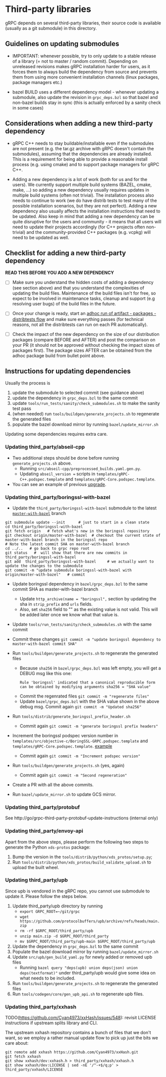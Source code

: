 # Third-party libraries

gRPC depends on several third-party libraries, their source code is available
(usually as a git submodule) in this directory.

## Guidelines on updating submodules

- IMPORTANT: whenever possible, try to only update to a stable release of a library (= not to master / random commit). Depending on unreleased revisions
  makes gRPC installation harder for users, as it forces them to always build the dependency from source and prevents them from using more
  convenient installation channels (linux packages, package managers etc.)

- bazel BUILD uses a different dependency model - whenever updating a submodule, also update the revision in `grpc_deps.bzl` so that bazel and
  non-bazel builds stay in sync (this is actually enforced by a sanity check in some cases)

## Considerations when adding a new third-party dependency

- gRPC C++ needs to stay buildable/installable even if the submodules are not present (e.g. the tar.gz archive with gRPC doesn't contain the submodules),
  assuming that the dependencies are already installed. This is a requirement for being able to provide a reasonable install process (e.g. using cmake)
  and to support package managers for gRPC C++.

- Adding a new dependency is a lot of work (both for us and for the users).
  We currently support multiple build systems (BAZEL, cmake, make, ...) so adding a new dependency usually requires updates in multiple build systems
  (often not trivial). The installation process also needs to continue to work (we do have distrib tests to test many of the possible installation scenarios,
  but they are not perfect). Adding a new dependency also usually affects the installation instructions that need to be updated.
  Also keep in mind that adding a new dependency can be quite disruptive 
  for the users and community - it means that all users will need to update their projects accordingly (for C++ projects often non-trivial) and 
  the community-provided C++ packages (e.g. vcpkg) will need to be updated as well.
  
## Checklist for adding a new third-party dependency

**READ THIS BEFORE YOU ADD A NEW DEPENDENCY**

- [ ] Make sure you understand the hidden costs of adding a dependency (see section above) and that you understand the     complexities of updating the build files. Maintenance of the build files isn't for free, so expect to be involved in maintenance tasks, cleanup and support (e.g resolving user bugs) of the build files in the future.

- [ ] Once your change is ready, start an [adhoc run of artifact - packages - distribtests flow](https://fusion.corp.google.com/projectanalysis/summary/KOKORO/prod%3Agrpc%2Fcore%2Fexperimental%2Fgrpc_build_artifacts_multiplatform) and make sure everything passes (for technical reasons, not all the distribtests can run on each PR automatically).

- [ ] Check the impact of the new dependency on the size of our distribution packages (compare BEFORE and AFTER) and post the comparison on your PR (it should not be approved without checking the impact sizes of packages first). The package sizes AFTER can be obtained from the adhoc package build from bullet point above.

## Instructions for updating dependencies

Usually the process is

1. update the submodule to selected commit (see guidance above)
2. update the dependency in `grpc_deps.bzl` to the same commit
3. update `tools/run_tests/sanity/check_submodules.sh` to make the sanity test pass
4. (when needed) run `tools/buildgen/generate_projects.sh` to regenerate the generated files 
5. populate the bazel download mirror by running `bazel/update_mirror.sh`

Updating some dependencies requires extra care.

### Updating third_party/abseil-cpp

- Two additional steps should be done before running `generate_projects.sh` above.
  - Running `src/abseil-cpp/preprocessed_builds.yaml.gen.py`.
  - Updating `abseil_version =` scripts in `templates/gRPC-C++.podspec.template` and 
    `templates/gRPC-Core.podspec.template`.
- You can see an example of previous [upgrade](https://github.com/grpc/grpc/pull/24270).

### Updating third_party/boringssl-with-bazel

- Update the `third_party/boringssl-with-bazel` submodule to the latest [`master-with-bazel`](https://github.com/google/boringssl/tree/master-with-bazel) branch
```
git submodule update --init      # just to start in a clean state
cd third_party/boringssl-with-bazel
git fetch origin   # fetch what's new in the boringssl repository
git checkout origin/master-with-bazel  # checkout the current state of master-with-bazel branch in the boringssl repo
# Note the latest commit SHA on master-with-bazel branch
cd ../..   # go back to grpc repo root
git status   #  will show that there are new commits in third_party/boringssl-with-bazel
git add  third_party/boringssl-with-bazel     # we actually want to update the changes to the submodule
git commit -m "update submodule boringssl-with-bazel with origin/master-with-bazel"   # commit
```

- Update boringssl dependency in `bazel/grpc_deps.bzl` to the same commit SHA as master-with-bazel branch
    - Update `http_archive(name = "boringssl",` section by updating the sha in `strip_prefix` and `urls` fields.
    - Also, set `sha256` field to "" as the existing value is not valid. This will be added later once we know what that value is.

- Update `tools/run_tests/sanity/check_submodules.sh` with the same commit

- Commit these changes `git commit -m "update boringssl dependency to master-with-bazel commit SHA"`

- Run `tools/buildgen/generate_projects.sh` to regenerate the generated files
    - Because `sha256` in `bazel/grpc_deps.bzl` was left empty, you will get a DEBUG msg like this one:
      ```
      Rule 'boringssl' indicated that a canonical reproducible form can be obtained by modifying arguments sha256 = "SHA value"
      ```
    - Commit the regenrated files `git commit -m "regenerate files"`
    - Update `bazel/grpc_deps.bzl` with the SHA value shown in the above debug msg. Commit again `git commit -m "Updated sha256"`

- Run `tools/distrib/generate_boringssl_prefix_header.sh`
    - Commit again `git commit -m "generate boringssl prefix headers"`

- Increment the boringssl podspec version number in 
  `templates/src/objective-c/BoringSSL-GRPC.podspec.template` and `templates/gRPC-Core.podspec.template`.
  [example](https://github.com/grpc/grpc/pull/21527/commits/9d4411842f02f167209887f1f3d2b9ab5d14931a)
    - Commit again `git commit -m "Increment podspec version"`

- Run `tools/buildgen/generate_projects.sh` (yes, again)
    - Commit again `git commit -m "Second regeneration"`

- Create a PR with all the above commits.

- Run `bazel/update_mirror.sh` to update GCS mirror.

### Updating third_party/protobuf

See http://go/grpc-third-party-protobuf-update-instructions (internal only)

### Updating third_party/envoy-api

Apart from the above steps, please perform the following two steps to generate the Python `xds-protos` package:

1. Bump the version in the `tools/distrib/python/xds_protos/setup.py`;
2. Run `tools/distrib/python/xds_protos/build_validate_upload.sh` to upload the built wheel.

### Updating third_party/upb

Since upb is vendored in the gRPC repo, you cannot use submodule to update it. Please follow the steps below.

1. Update third_party/upb directory by running
   - `export GRPC_ROOT=~/git/grpc`
   - `wget https://github.com/protocolbuffers/upb/archive/refs/heads/main.zip`
   - `rm -rf $GRPC_ROOT/third_party/upb`
   - `unzip main.zip -d $GRPC_ROOT/third_party`
   - `mv $GRPC_ROOT/third_party/upb-main $GRPC_ROOT/third_party/upb`
2. Update the dependency in `grpc_deps.bzl` to the same commit
3. Populate the bazel download mirror by running `bazel/update_mirror.sh`
4. Update `src/upb/gen_build_yaml.py` for newly added or removed upb files
   - Running `bazel query "deps(upb) union deps(json) union deps(textformat)"`
     under third_party/upb would give some idea on what needs to be included.
5. Run `tools/buildgen/generate_projects.sh` to regenerate the generated files
6. Run `tools/codegen/core/gen_upb_api.sh` to regenerate upb files.

### Updating third_party/xxhash

TODO(https://github.com/Cyan4973/xxHash/issues/548): revisit LICENSE
instructions if upstream splits library and CLI.

The upstream xxhash repository contains a bunch of files that we don't want, so
we employ a rather manual update flow to pick up just the bits we care about:

```
git remote add xxhash https://github.com/Cyan4973/xxHash.git
git fetch xxhash
git show xxhash/dev:xxhash.h > third_party/xxhash/xxhash.h
git show xxhash/dev:LICENSE | sed -nE '/^-+$/q;p' > third_party/xxhash/LICENSE
```
